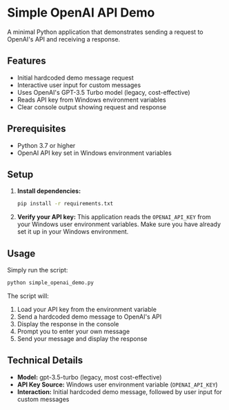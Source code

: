 # Simple OpenAI API Demo

A minimal Python application that demonstrates sending a request to OpenAI's API and receiving a response.

## Features

- Initial hardcoded demo message request
- Interactive user input for custom messages
- Uses OpenAI's GPT-3.5 Turbo model (legacy, cost-effective)
- Reads API key from Windows environment variables
- Clear console output showing request and response

## Prerequisites

- Python 3.7 or higher
- OpenAI API key set in Windows environment variables

## Setup

1. **Install dependencies:**
   ```bash
   pip install -r requirements.txt
   ```

2. **Verify your API key:**
   This application reads the `OPENAI_API_KEY` from your Windows user environment variables.
   Make sure you have already set it up in your Windows environment.

## Usage

Simply run the script:

```bash
python simple_openai_demo.py
```

The script will:
1. Load your API key from the environment variable
2. Send a hardcoded demo message to OpenAI's API
3. Display the response in the console
4. Prompt you to enter your own message
5. Send your message and display the response

## Technical Details

- **Model:** gpt-3.5-turbo (legacy, most cost-effective)
- **API Key Source:** Windows user environment variable (`OPENAI_API_KEY`)
- **Interaction:** Initial hardcoded demo message, followed by user input for custom messages





